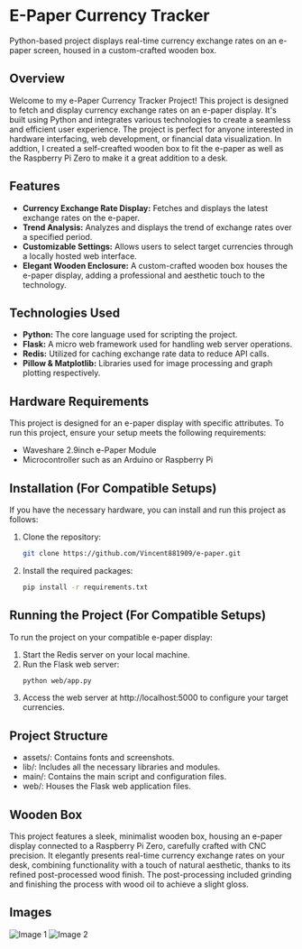 # E-Paper Currency Tracker
Python-based project displays real-time currency exchange rates on an e-paper screen, housed in a custom-crafted wooden box.

## Overview
Welcome to my e-Paper Currency Tracker Project! This project is designed to fetch and display currency exchange rates on an e-paper display. It's built using Python and integrates various technologies to create a seamless and efficient user experience. The project is perfect for anyone interested in hardware interfacing, web development, or financial data visualization. In addtion, I created a self-creafted wooden box to fit the e-paper as well as the Raspberry Pi Zero to make it a great addition to a desk.

## Features
- **Currency Exchange Rate Display:** Fetches and displays the latest exchange rates on the e-paper.
- **Trend Analysis:** Analyzes and displays the trend of exchange rates over a specified period.
- **Customizable Settings:** Allows users to select target currencies through a locally hosted web interface.
- **Elegant Wooden Enclosure:** A custom-crafted wooden box houses the e-paper display, adding a professional and aesthetic touch to the technology.

## Technologies Used
- **Python:** The core language used for scripting the project.
- **Flask:** A micro web framework used for handling web server operations.
- **Redis:** Utilized for caching exchange rate data to reduce API calls.
- **Pillow & Matplotlib:** Libraries used for image processing and graph plotting respectively.

## Hardware Requirements
This project is designed for an e-paper display with specific attributes. To run this project, ensure your setup meets the following requirements:
- Waveshare 2.9inch e-Paper Module
- Microcontroller such as an Arduino or Raspberry Pi

## Installation (For Compatible Setups)
If you have the necessary hardware, you can install and run this project as follows:
1. Clone the repository:
   ```bash
   git clone https://github.com/Vincent881909/e-paper.git
2. Install the required packages:
    ```bash
    pip install -r requirements.txt
## Running the Project (For Compatible Setups)
To run the project on your compatible e-paper display:

1. Start the Redis server on your local machine.
2. Run the Flask web server:
    ```bash
    python web/app.py
3. Access the web server at http://localhost:5000 to configure your target currencies.

## Project Structure
- assets/: Contains fonts and screenshots.
- lib/: Includes all the necessary libraries and modules.
- main/: Contains the main script and configuration files.
- web/: Houses the Flask web application files.

## Wooden Box
This project features a sleek, minimalist wooden box, housing an e-paper display connected to a Raspberry Pi Zero, carefully crafted with CNC precision. It elegantly presents real-time currency exchange rates on your desk, combining functionality with a touch of natural aesthetic, thanks to its refined post-processed wood finish. The post-processing included grinding and finishing the process with wood oil to achieve a slight gloss. 

## Images
![Image 1](/assets/photo1.jpeg "Image 1")
![Image 2](/assets/photo2.jpeg "Image 2")

